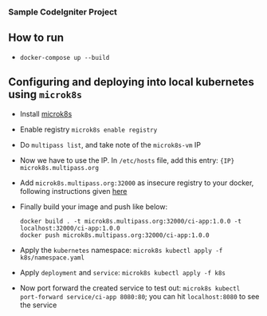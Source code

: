 ### Sample CodeIgniter Project

## How to run

- `docker-compose up --build`

## Configuring and deploying into local kubernetes using `microk8s`

- Install [microk8s](https://microk8s.io/)

- Enable registry `microk8s enable registry`

- Do `multipass list`, and take note of the `microk8s-vm` IP

- Now we have to use the IP. In `/etc/hosts` file, add this entry: `{IP} microk8s.multipass.org`

- Add `microk8s.multipass.org:32000` as insecure registry to your docker, following instructions given [here](https://docs.docker.com/registry/insecure/)

- Finally build your image and push like below:
  
  ```
  docker build . -t microk8s.multipass.org:32000/ci-app:1.0.0 -t localhost:32000/ci-app:1.0.0
  docker push microk8s.multipass.org:32000/ci-app:1.0.0
  ```

- Apply the `kubernetes` namespace: `microk8s kubectl apply -f k8s/namespace.yaml`

- Apply `deployment` and `service`: `microk8s kubectl apply -f k8s`

- Now port forward the created service to test out: `microk8s kubectl port-forward service/ci-app 8080:80`; you can hit `localhost:8080` to see the service